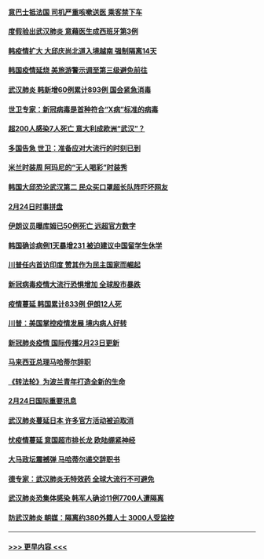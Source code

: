 #### [意巴士抵法国 司机严重咳嗽送医 乘客禁下车](../pages/prog202/a102785016.md?t=02251202) 
#### [度假验出武汉肺炎 意藉医生成西班牙第3例](../pages/prog202/a102785005.md?t=02251202) 
#### [韩疫情扩大 大邱庆尚北道入境越南 强制隔离14天](../pages/prog202/a102784992.md?t=02251202) 
#### [韩国疫情延烧 美旅游警示调至第三级避免前往](../pages/prog202/a102784949.md?t=02251202) 
#### [武汉肺炎 韩新增60例累计893例 国会紧急消毒](../pages/prog202/a102784917.md?t=02251202) 
#### [世卫专家：新冠病毒是首种符合“X病”标准的病毒](../pages/prog202/a102784702.md?t=02251202) 
#### [超200人感染7人死亡 意大利成欧洲“武汉”？](../pages/prog202/a102784822.md?t=02251202) 
#### [多国告急 世卫：准备应对大流行的时刻已到](../pages/prog202/a102784810.md?t=02251202) 
#### [米兰时装周 阿玛尼的“无人喝彩”时装秀](../pages/prog202/a102784750.md?t=02251202) 
#### [韩国大邱恐沦武汉第二 民众买口罩超长队阵吓坏网友](../pages/prog202/a102784714.md?t=02251202) 
#### [2月24日时事拼盘](../pages/prog202/a102784745.md?t=02251202) 
#### [伊朗议员曝库姆已50例死亡 远超官方数字](../pages/prog202/a102784656.md?t=02251202) 
#### [韩国确诊病例1天暴增231 被迫建议中国留学生休学](../pages/prog202/a102784629.md?t=02251202) 
#### [川普任内首访印度 赞其作为民主国家而崛起](../pages/prog202/a102784631.md?t=02251202) 
#### [新冠病毒疫情大流行恐惧增加 全球股市暴跌](../pages/prog202/a102784603.md?t=02251202) 
#### [疫情蔓延 韩国累计833例 伊朗12人死](../pages/prog202/a102784616.md?t=02251202) 
#### [川普：美国掌控疫情发展 境内病人好转](../pages/prog202/a102784609.md?t=02251202) 
#### [新冠肺炎疫情 国际传播2月23日更新](../pages/prog202/a102784438.md?t=02251202) 
#### [马来西亚总理马哈蒂尔辞职](../pages/prog202/a102784436.md?t=02251202) 
#### [《转法轮》为波兰青年打造全新的生命](../pages/prog202/a102784409.md?t=02251202) 
#### [2月24日国际重要讯息](../pages/prog202/a102784367.md?t=02251202) 
#### [武汉肺炎蔓延日本  许多官方活动被迫取消](../pages/prog202/a102784375.md?t=02251202) 
#### [忧疫情蔓延 意国超市排长龙 欧陆绷紧神经](../pages/prog202/a102784283.md?t=02251202) 
#### [大马政坛震撼弹 马哈蒂尔递交辞职书](../pages/prog202/a102784261.md?t=02251202) 
#### [德专家：武汉肺炎无特效药 全球大流行不可避免](../pages/prog202/a102784212.md?t=02251202) 
#### [武汉肺炎恐集体感染 韩军人确诊11例7700人遭隔离](../pages/prog202/a102784171.md?t=02251202) 
#### [防武汉肺炎 朝媒：隔离约380外籍人士 3000人受监控](../pages/prog202/a102784149.md?t=02251202) 

----
#### [ >>> 更早内容 <<< ](../indexes/prog202-earlier.md)
